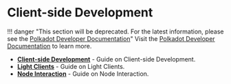 # Client-side Development

!!! danger "This section will be deprecated. For the latest information, please see the [Polkadot Developer Documentation](https://docs.polkadot.com/)"
    Visit the [Polkadot Developer Documentation](https://docs.polkadot.com/) to learn more.

<div class="grid cards" markdown>

- **[Client-side Development](../build-client-side.md)** - Guide on Client-side Development.
- **[Light Clients](../build-light-clients.md)** - Guide on Light Clients.
- **[Node Interaction](../build-node-interaction.md)** - Guide on Node Interaction.

</div>